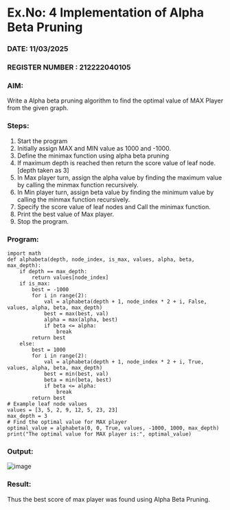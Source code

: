 # Ex.No: 4   Implementation of Alpha Beta Pruning 
### DATE: 11/03/2025                                                                         
### REGISTER NUMBER : 212222040105
### AIM: 
Write a Alpha beta pruning algorithm to find the optimal value of MAX Player from the given graph.
### Steps:
1. Start the program
2. Initially  assign MAX and MIN value as 1000 and -1000.
3.  Define the minimax function  using alpha beta pruning
4.  If maximum depth is reached then return the score value of leaf node. [depth taken as 3]
5.  In Max player turn, assign the alpha value by finding the maximum value by calling the minmax function recursively.
6.  In Min player turn, assign beta value by finding the minimum value by calling the minmax function recursively.
7.  Specify the score value of leaf nodes and Call the minimax function.
8.  Print the best value of Max player.
9.  Stop the program. 
### Program:
```
import math
def alphabeta(depth, node_index, is_max, values, alpha, beta, max_depth):
    if depth == max_depth:
        return values[node_index]
    if is_max:
        best = -1000
        for i in range(2):
            val = alphabeta(depth + 1, node_index * 2 + i, False, values, alpha, beta, max_depth)
            best = max(best, val)
            alpha = max(alpha, best)
            if beta <= alpha:
                break
        return best
    else:
        best = 1000
        for i in range(2):
            val = alphabeta(depth + 1, node_index * 2 + i, True, values, alpha, beta, max_depth)
            best = min(best, val)
            beta = min(beta, best)
            if beta <= alpha:
                break
        return best
# Example leaf node values
values = [3, 5, 2, 9, 12, 5, 23, 23]
max_depth = 3
# Find the optimal value for MAX player
optimal_value = alphabeta(0, 0, True, values, -1000, 1000, max_depth)
print("The optimal value for MAX player is:", optimal_value)
```
### Output:
![image](https://github.com/user-attachments/assets/7972a812-3556-45c1-86d1-eb00142f5acf)
### Result:
Thus the best score of max player was found using Alpha Beta Pruning.
